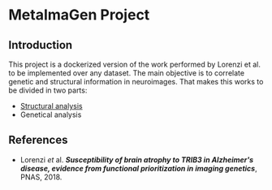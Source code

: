 # MetaImaGen Project

## Introduction
This project is a dockerized version of the work performed by Lorenzi et al. to be implemented over any dataset. The main objective is to correlate genetic and structural information in neuroimages. That makes this works to be divided in two parts:
* [Structural analysis](imaging/getting-started.md)
* Genetical analysis


## References

* Lorenzi *et* al. **_Susceptibility of brain atrophy to TRIB3 in Alzheimer's disease, evidence from functional prioritization in imaging genetics_**, PNAS, 2018.